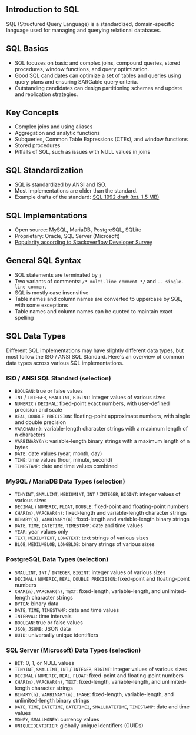 ## Introduction to SQL

SQL (Structured Query Language) is a standardized, domain-specific language used for managing and querying relational databases.

## SQL Basics

- SQL focuses on basic and complex joins, compound queries, stored procedures, window functions, and query optimization.
- Good SQL candidates can optimize a set of tables and queries using query plans and ensuring SARGable query criteria.
- Outstanding candidates can design partitioning schemes and update and replication strategies.

## Key Concepts

- Complex joins and using aliases
- Aggregation and analytic functions
- Subqueries, Common Table Expressions (CTEs), and window functions
- Stored procedures
- Pitfalls of SQL, such as issues with NULL values in joins

## SQL Standardization

- SQL is standardized by ANSI and ISO.
- Most implementations are older than the standard.
- Example drafts of the standard: [SQL 1992 draft (txt, 1.5 MB)](http://www.contrib.andrew.cmu.edu/~shadow/sql/sql1992.txt)

## SQL Implementations

- Open source: MySQL, MariaDB, PostgreSQL, SQLite
- Proprietary: Oracle, SQL Server (Microsoft)
- [Popularity according to Stackoverflow Developer Survey](https://insights.stackoverflow.com/survey/2019#technology-_-databases)

## General SQL Syntax

- SQL statements are terminated by `;`
- Two variants of comments: `/* multi-line comment */` and `-- single-line comment`
- SQL is mostly case insensitive
- Table names and column names are converted to uppercase by SQL, with some exceptions
- Table names and column names can be quoted to maintain exact spelling

## SQL Data Types

Different SQL implementations may have slightly different data types, but most follow the ISO / ANSI SQL Standard. Here's an overview of common data types across various SQL implementations.

### ISO / ANSI SQL Standard (selection)

- `BOOLEAN`: true or false values
- `INT` / `INTEGER`, `SMALLINT`, `BIGINT`: integer values of various sizes
- `NUMERIC` / `DECIMAL`: fixed-point exact numbers, with user-defined precision and scale
- `REAL`, `DOUBLE PRECISION`: floating-point approximate numbers, with single and double precision
- `VARCHAR(n)`: variable-length character strings with a maximum length of n characters
- `VARBINARY(n)`: variable-length binary strings with a maximum length of n bytes
- `DATE`: date values (year, month, day)
- `TIME`: time values (hour, minute, second)
- `TIMESTAMP`: date and time values combined

### MySQL / MariaDB Data Types (selection)

- `TINYINT`, `SMALLINT`, `MEDIUMINT`, `INT` / `INTEGER`, `BIGINT`: integer values of various sizes
- `DECIMAL` / `NUMERIC`, `FLOAT`, `DOUBLE`: fixed-point and floating-point numbers
- `CHAR(n)`, `VARCHAR(n)`: fixed-length and variable-length character strings
- `BINARY(n)`, `VARBINARY(n)`: fixed-length and variable-length binary strings
- `DATE`, `TIME`, `DATETIME`, `TIMESTAMP`: date and time values
- `YEAR`: year values only
- `TEXT`, `MEDIUMTEXT`, `LONGTEXT`: text strings of various sizes
- `BLOB`, `MEDIUMBLOB`, `LONGBLOB`: binary strings of various sizes

### PostgreSQL Data Types (selection)

- `SMALLINT`, `INT` / `INTEGER`, `BIGINT`: integer values of various sizes
- `DECIMAL` / `NUMERIC`, `REAL`, `DOUBLE PRECISION`: fixed-point and floating-point numbers
- `CHAR(n)`, `VARCHAR(n)`, `TEXT`: fixed-length, variable-length, and unlimited-length character strings
- `BYTEA`: binary data
- `DATE`, `TIME`, `TIMESTAMP`: date and time values
- `INTERVAL`: time intervals
- `BOOLEAN`: true or false values
- `JSON`, `JSONB`: JSON data
- `UUID`: universally unique identifiers

### SQL Server (Microsoft) Data Types (selection)

- `BIT`: 0, 1, or NULL values
- `TINYINT`, `SMALLINT`, `INT` / `INTEGER`, `BIGINT`: integer values of various sizes
- `DECIMAL` / `NUMERIC`, `REAL`, `FLOAT`: fixed-point and floating-point numbers
- `CHAR(n)`, `VARCHAR(n)`, `TEXT`: fixed-length, variable-length, and unlimited-length character strings
- `BINARY(n)`, `VARBINARY(n)`, `IMAGE`: fixed-length, variable-length, and unlimited-length binary strings
- `DATE`, `TIME`, `DATETIME`, `DATETIME2`, `SMALLDATETIME`, `TIMESTAMP`: date and time values
- `MONEY`, `SMALLMONEY`: currency values
- `UNIQUEIDENTIFIER`: globally unique identifiers (GUIDs)

